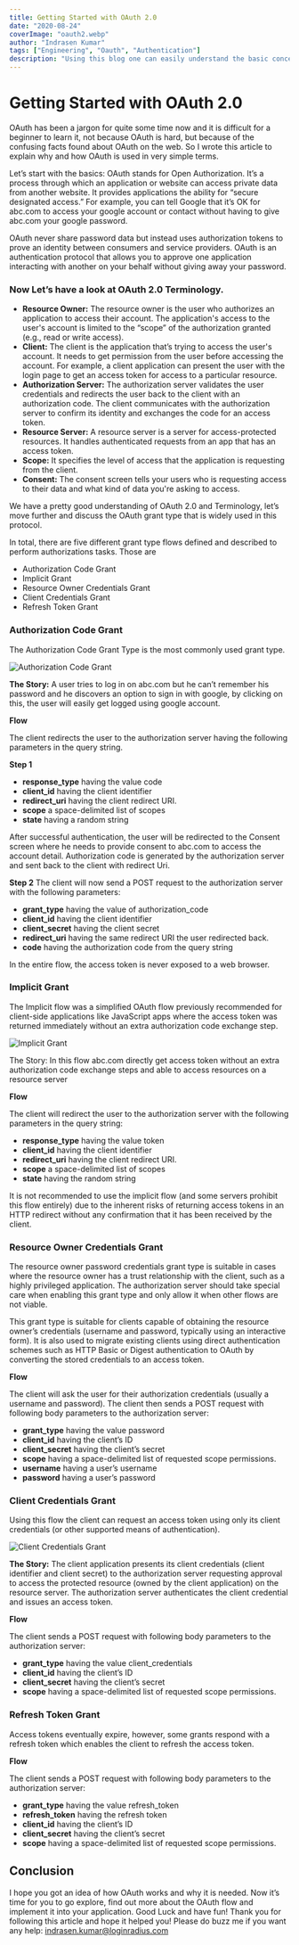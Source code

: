 ```yaml
---
title: Getting Started with OAuth 2.0
date: "2020-08-24"
coverImage: "oauth2.webp"
author: "Indrasen Kumar"
tags: ["Engineering", "Oauth", "Authentication"]
description: "Using this blog one can easily understand the basic concept of Oauth 2.0"
---
```



# Getting Started with OAuth 2.0

OAuth has been a jargon for quite some time now and it is difficult for a beginner to learn it, not because OAuth is hard, but because of the confusing facts found about OAuth on the web. So I wrote this article to explain why and how OAuth is used in very simple terms.

Let’s start with the basics: OAuth stands for Open Authorization. It’s a process through which an application or website can access private data from another website.
It provides applications the ability for “secure designated access.” For example, you can tell Google that it’s OK for abc.com to access your google account or contact without having to give abc.com your google password. 


OAuth never share password data but instead uses authorization tokens to prove an identity between consumers and service providers. OAuth is an authentication protocol that allows you to approve one application interacting with another on your behalf without giving away your password.

###  Now Let’s have a look at OAuth 2.0 Terminology.


  - **Resource Owner:** The resource owner is the user who authorizes an application to access their account. The application's access to the user's account is limited to the “scope” of the authorization granted (e.g., read or write access).
  - **Client:** The client is the application that’s trying to access the user's account. It needs to get permission from the user before accessing the account. For example, a client application can present the user with the login page to get an access token for access to a particular resource.
  - **Authorization Server:** The authorization server validates the user credentials and redirects the user back to the client with an authorization code. The client communicates with the authorization server to confirm its identity and exchanges the code for an access token.
  - **Resource Server:** A resource server is a server for access-protected resources. It handles authenticated requests from an app that has an access token. 
  - **Scope:** It specifies the level of access that the application is requesting from the client.
  - **Consent:** The consent screen tells your users who is requesting access to their data and what kind of data you're asking to access. 
 
We have a pretty good understanding of OAuth 2.0 and Terminology, let’s move further and discuss the OAuth grant type that is widely used in this protocol.

In total, there are five different grant type flows defined and described to perform authorizations tasks. Those are

  - Authorization Code Grant
  - Implicit Grant
  - Resource Owner Credentials Grant
  - Client Credentials Grant
  - Refresh Token Grant

### Authorization Code Grant
The Authorization Code Grant Type is the most commonly used grant type.

![Authorization Code Grant](./image4.webp)

**The Story:** A user tries to log in on  abc.com  but he can’t remember his password and he discovers an option to sign in with google, by clicking on this, the user will easily get logged using google account.

**Flow**

The client redirects the user to the authorization server having the following parameters in the query string.

**Step 1**
  - **response_type** having the value code
  - **client_id** having the client identifier
  - **redirect_uri** having the client redirect URI. 
  - **scope** a space-delimited list of scopes
  - **state** having a random string 
 
After successful authentication, the user will be redirected to the Consent screen where he needs to provide consent to abc.com to access the account detail.
Authorization code is generated by the authorization server and sent back to the client with redirect Uri.

**Step 2**
The client will now send a POST request to the authorization server with the following parameters:
  - **grant_type** having the value of authorization_code
  - **client_id** having the client identifier
  - **client_secret** having the client secret
  - **redirect_uri** having the same redirect URI the user redirected back.
  - **code** having the authorization code from the query string

In the entire flow, the access token is never exposed to a web browser.

### Implicit Grant
The Implicit flow was a simplified OAuth flow previously recommended for client-side applications like JavaScript apps where the access token was returned immediately without an extra authorization code exchange step.

![Implicit Grant](./image2.webp)

The Story: In this flow abc.com directly get access token without an extra authorization code exchange steps and able to access resources on a resource server

**Flow**

The client will redirect the user to the authorization server with the following parameters in the query string:

  - **response_type** having the value token
  - **client_id** having the client identifier
  - **redirect_uri** having the client redirect URI. 
  - **scope** a space-delimited list of scopes
  - **state** having the random string

It is not recommended to use the implicit flow (and some servers prohibit this flow entirely) due to the inherent risks of returning access tokens in an HTTP redirect without any confirmation that it has been received by the client.

### Resource Owner Credentials Grant
The resource owner password credentials grant type is suitable in cases where the resource owner has a trust relationship with the client, such as a highly privileged application. The authorization server should take special care when enabling this grant type and only allow it when other flows are not viable.

This grant type is suitable for clients capable of obtaining the resource owner’s credentials (username and password, typically using an interactive form). It is also used to migrate existing clients using direct authentication schemes such as HTTP Basic or Digest authentication to OAuth by converting the stored credentials to an access token.

**Flow**

The client will ask the user for their authorization credentials (usually a username and password).
The client then sends a POST request with following body parameters to the authorization server:
   - **grant_type** having the value password
   - **client_id** having the client’s ID
   - **client_secret** having the client’s secret
   - **scope** having a space-delimited list of requested scope permissions.
   - **username** having  a user’s username
   - **password** having a user’s password

### Client Credentials Grant

Using this flow the client can request an access token using only its client credentials (or other supported means of authentication).

![Client Credentials Grant](./image3.webp)

**The Story:** The client application presents its client credentials (client identifier and client secret) to the authorization server requesting approval to access the protected resource (owned by the client application) on the resource server. 
The authorization server authenticates the client credential and issues an access token.

**Flow**

The client sends a POST request with following body parameters to the authorization server:
 - **grant_type** having the value client_credentials
 - **client_id** having the client’s ID
 - **client_secret** having the client’s secret
 - **scope** having a space-delimited list of requested scope permissions.

### Refresh Token Grant
Access tokens eventually expire, however, some grants respond with a refresh token which enables the client to refresh the access token.

**Flow**

The client sends a POST request with following body parameters to the authorization server:
  - **grant_type** having the value refresh_token
  - **refresh_token** having the refresh token
  - **client_id** having the client’s ID
  - **client_secret** having the client’s secret
  - **scope** having a space-delimited list of requested scope permissions. 

## Conclusion
I hope you got an idea of how OAuth works and why it is needed. Now it’s time for you to go explore, find out more about the OAuth flow and implement it into your application. 
Good Luck and have fun! Thank you for following this article and hope it helped you! Please do buzz me if you want any help: indrasen.kumar@loginradius.com


